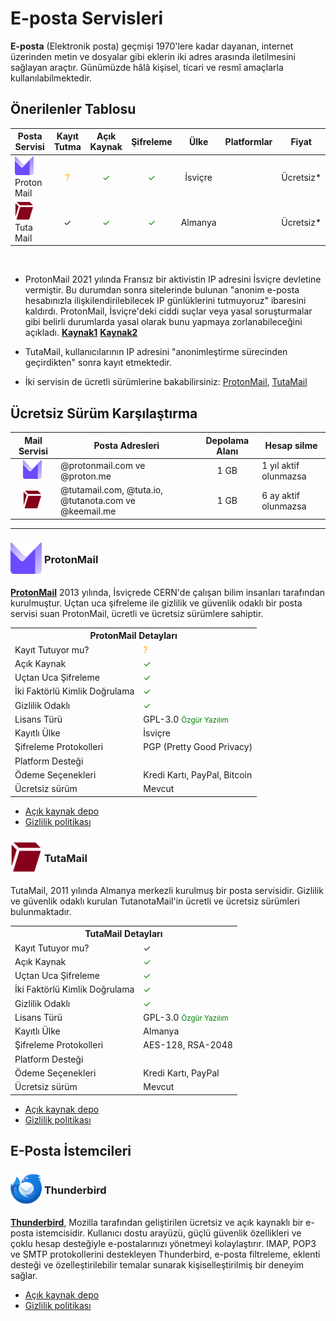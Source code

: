 <!-- NOTLAR
 - Bu içerik halihazırda yazılmıştır. İçerik içinde ekleme yapma yada düzeltme yapma ihtiyacı yoksa değişiklik yapmanız önerilmez. Uygulama önerilerine ekleme yapmak isterseniz, eklenen diğer uygulamaların kalitesinde olmasına özen gösteriniz.
 - Bu içeriğe eklenmesi gereken şeyler olduğu düşünülmektedir. https://github.com/GuvendeKal/guvendekal.org/issues/28 buradan bakabilirsiniz.
 - Tablo eklemeyi unutmayın
 - Uygun görseller eklemeyi unutmayın.
 - İçerik kuralları ve ekleme yapmak sayfalarını ziyaret edebilirsiniz -->

# E-posta Servisleri

**E-posta** (Elektronik posta) geçmişi 1970'lere kadar dayanan, internet üzerinden metin ve dosyalar gibi eklerin iki adres arasında iletilmesini sağlayan araçtır. Günümüzde hâlâ kişisel, ticari ve resmî amaçlarla kullanılabilmektedir.

## Önerilenler Tablosu

| Posta Servisi | Kayıt Tutma | Açık Kaynak | Şifreleme | Ülke | Platformlar | Fiyat |
| --- | :---: | :---: | :---: | :---: | :---: | :---: |
| <span style="display: inline-block; vertical-align: middle;"><img src="docs/images/protonmail.svg" alt="Proton" style="width: 30px; height: 30px;"> </span> <span style="display: inline-block; vertical-align: middle;"> Proton Mail | <span style="color: orange;">?</span> | <span style="color: green;">✓</span> | <span style="color: green;">✓</span> | İsviçre | <i class="fa-solid fa-globe"></i> <i class="fa-brands fa-windows"></i> <i class="fa-brands fa-apple"></i> <i class="fa-brands fa-linux"></i> <i class="fa-brands fa-android"></i> <i class="fa-brands fa-app-store-ios"></i> | Ücretsiz\* |
| <span style="display: inline-block; vertical-align: middle;"><img src="docs/images/tutamail.png" alt="Tutamail" style="width: 30px; height: 30px;"> </span> <span style="display: inline-block; vertical-align: middle;"> Tuta Mail | ✓ | <span style="color: green;">✓</span> | <span style="color: green;">✓</span> | Almanya | <i class="fa-solid fa-globe"></i> <i class="fa-brands fa-windows"></i> <i class="fa-brands fa-apple"></i> <i class="fa-brands fa-linux"></i> <i class="fa-brands fa-android"></i> <i class="fa-brands fa-app-store-ios"></i> | Ücretsiz\* |

<br>

- ProtonMail 2021 yılında Fransız bir aktivistin IP adresini İsviçre devletine vermiştir. Bu durumdan sonra sitelerinde bulunan "anonim e-posta hesabınızla ilişkilendirilebilecek IP günlüklerini tutmuyoruz" ibaresini kaldırdı. ProtonMail, İsviçre'deki ciddi suçlar veya yasal soruşturmalar gibi belirli durumlarda yasal olarak bunu yapmaya zorlanabileceğini açıkladı. [**Kaynak1**](https://www.engadget.com/protonmail-climate-activist-ip-swiss-french-authorities-233004304.html) [**Kaynak2**](https://www.theregister.com/2021/09/07/protonmail_hands_user_ip_address_police/)

- TutaMail, kullanıcılarının IP adresini "anonimleştirme sürecinden geçirdikten" sonra kayıt etmektedir.

- İki servisin de ücretli sürümlerine bakabilirsiniz: [ProtonMail](https://proton.me/pricing), [TutaMail](https://tuta.com/pricing)

## Ücretsiz Sürüm Karşılaştırma

| Mail Servisi | Posta Adresleri | Depolama Alanı | Hesap silme |
| :---: | --- | :---: | --- |
| <span style="display: inline-block; vertical-align: middle;"><img src="docs/images/protonmail.svg" alt="Proton" style="width: 30px; height: 30px;"> </span> <span style="display: inline-block; vertical-align: middle;"> | @protonmail.com ve @proton.me | 1 GB | 1 yıl aktif olunmazsa |
| <span style="display: inline-block; vertical-align: middle;"><img src="docs/images/tutamail.png" alt="Tutamail" style="width: 30px; height: 30px;"> </span> <span style="display: inline-block; vertical-align: middle;"> | @tutamail.com, @tuta.io, @tutanota.com ve @keemail.me | 1 GB | 6 ay aktif olunmazsa |

---

### <span style="display: inline-block; vertical-align: middle;"><img src="docs/images/protonmail.svg" alt="Protonmail" style="width: 50px; height: 50px;"> </span> <span style="display: inline-block; vertical-align: middle;"> ProtonMail

[**ProtonMail**](https://proton.me/mail) 2013 yılında, İsviçrede CERN'de çalışan bilim insanları tarafından kurulmuştur. Uçtan uca şifreleme ile gizlilik ve güvenlik odaklı bir posta servisi suan ProtonMail, ücretli ve ücretsiz sürümlere sahiptir.

<table>
 <tr>
 <th colspan="2">ProtonMail Detayları</th>
 </tr>
 <tr>
 <td>Kayıt Tutuyor mu?</td>
 <td><span style="color: orange;">?</span></td>
 </tr>
 <tr>
 <td>Açık Kaynak</td>
 <td><span style="color: green;">✓</span></td>
 </tr>
 <tr>
 <td>Uçtan Uca Şifreleme</td>
 <td><span style="color: green;">✓</span></td>
 </tr>
 <tr>
 <td>İki Faktörlü Kimlik Doğrulama</td>
 <td><span style="color: green;">✓</span></td>
 </tr>
 <tr>
 <td>Gizlilik Odaklı</td>
 <td><span style="color: green;">✓</span></td>
 </tr>
 <tr>
 <tr>
 <td>Lisans Türü</td>
 <td> GPL-3.0 <span style="color: green;"><small>Özgür Yazılım<small><span></td>
 </tr>
 <tr>
 <td>Kayıtlı Ülke</td>
 <td>İsviçre</td>
 </tr>
 <tr>
 <td>Şifreleme Protokolleri</td>
 <td>PGP (Pretty Good Privacy)</td>
 </tr>
 <tr>
 <td>Platform Desteği</td>
 <td><i class="fa-solid fa-globe"></i> <i class="fa-brands fa-windows"></i> <i class="fa-brands fa-apple"></i> <i class="fa-brands fa-linux"></i> <i class="fa-brands fa-android"></i> <i class="fa-brands fa-app-store-ios"></i> </td>
 </tr>
 <tr>
 <td>Ödeme Seçenekleri</td>
 <td>Kredi Kartı, PayPal, Bitcoin</td>
 </tr>
 <tr>
 <td>Ücretsiz sürüm</td>
 <td>Mevcut</td>
 </tr>
</table>

- [Açık kaynak depo](https://github.com/ProtonMail)
- [Gizlilik politikası](https://proton.me/legal/privacy)

### <span style="display: inline-block; vertical-align: middle;"><img src="docs/images/tutamail.png" alt="Tutanota" style="width: 50px; height: 50px;"> </span> <span style="display: inline-block; vertical-align: middle;"> TutaMail

TutaMail, 2011 yılında Almanya merkezli kurulmuş bir posta servisidir. Gizlilik ve güvenlik odaklı kurulan TutanotaMail'in ücretli ve ücretsiz sürümleri bulunmaktadır.

<table>
 <tr>
 <th colspan="2">TutaMail Detayları</th>
 </tr>
 <tr>
 <td>Kayıt Tutuyor mu?</td>
 <td>✓</td>
 </tr>
 <tr>
 <td>Açık Kaynak</td>
 <td><span style="color: green;">✓</span></td>
 </tr>
 <tr>
 <td>Uçtan Uca Şifreleme</td>
 <td><span style="color: green;">✓</span></td>
 </tr>
 <tr>
 <td>İki Faktörlü Kimlik Doğrulama</td>
 <td><span style="color: green;">✓</span></td>
 </tr>
 <tr>
 <td>Gizlilik Odaklı</td>
 <td><span style="color: green;">✓</span></td>
 </tr>
 <tr>
 <td>Lisans Türü</td>
 <td> GPL-3.0 <span style="color: green;"><small>Özgür Yazılım<small><span></td>
 </tr>
 <tr>
 <td>Kayıtlı Ülke</td>
 <td>Almanya</td>
 </tr>
 <tr>
 <td>Şifreleme Protokolleri</td>
 <td>AES-128, RSA-2048</td>
 </tr>
 <tr>
 <td>Platform Desteği</td>
 <td><i class="fa-solid fa-globe"></i> <i class="fa-brands fa-windows"></i> <i class="fa-brands fa-apple"></i> <i class="fa-brands fa-linux"></i> <i class="fa-brands fa-android"></i> <i class="fa-brands fa-app-store-ios"></i> </td>
 </tr>
 <tr>
 <td>Ödeme Seçenekleri</td>
 <td>Kredi Kartı, PayPal</td>
 </tr>
 <tr>
 <td>Ücretsiz sürüm</td>
 <td>Mevcut</td>
 </tr>
</table>

- [Açık kaynak depo](https://github.com/tutao)
- [Gizlilik politikası](https://tuta.com/privacy-policy)

<!-- Bu bölüm daha sonra farklı bir sayfa olarak açılacaktır. -->

## E-Posta İstemcileri

### <span style="display: inline-block; vertical-align: middle;"><img src="docs/images/thunderbird-icon.png" alt="thunderbird" style="width: 50px; height: 50px;"> </span> <span style="display: inline-block; vertical-align: middle;"> Thunderbird

[**Thunderbird**](https://www.thunderbird.net/tr/), Mozilla tarafından geliştirilen ücretsiz ve açık kaynaklı bir e-posta istemcisidir. Kullanıcı dostu arayüzü, güçlü güvenlik özellikleri ve çoklu hesap desteğiyle e-postalarınızı yönetmeyi kolaylaştırır. IMAP, POP3 ve SMTP protokollerini destekleyen Thunderbird, e-posta filtreleme, eklenti desteği ve özelleştirilebilir temalar sunarak kişiselleştirilmiş bir deneyim sağlar.

- [Açık kaynak depo](https://github.com/thunderbird)
- [Gizlilik politikası](https://www.thunderbird.net/en-US/privacy/)

<!-- Bu bölüm daha sonra farklı bir sayfa olarak açılacaktır. -->